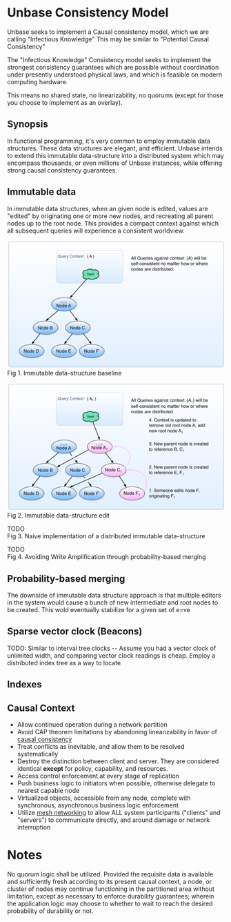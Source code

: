 
# Unbase Consistency Model

Unbase seeks to implement a Causal consistency model, which we are calling "Infectious Knowledge"
This may be similar to "Potential Causal Consistency"

The "Infectious Knowledge" Consistency model seeks to implement the strongest consistency guarantees which are possible without coordination under presently understood physical laws, and which is feasible on modern computing hardware.

This means no shared state, no linearizability, no quorums (except for those you choose to implement as an overlay).

## Synopsis

In functional programming, it's very common to employ immutable data structures.
These data structures are elegant, and efficient. Unbase intends to extend this immutable data-structure into a distributed system which may encompass thousands, or even millions of Unbase instances, while offering strong causal consistency guarantees.


## Immutable data

In immutable data structures, when an given node is edited, values are "edited" by originating one or more new nodes, and recreating all parent nodes up to the root node. This provides a compact context against which all subsequent queries will experience a consistent worldview.

<img src="immutable_ds_1.png" syle="max-width: 910px"><br>
Fig 1. Immutable data-structure baseline

<img src="immutable_ds_2.png" syle="max-width: 910px"><br>
Fig 2. Immutable data-structure edit

TODO<br>
Fig 3. Naive implementation of a distributed immutable data-structure

TODO<br>
Fig 4. Avoiding Write Amplification through probability-based merging


## Probability-based merging

The downside of immutable data structure approach is that multiple editors in the system would cause a bunch of new intermediate and root nodes to be created. This wold eventually stabilize for a given set of e=ve

## Sparse vector clock (Beacons)

TODO: Similar to interval tree clocks --
Assume you had a vector clock of unlimited width, and comparing vector clock readings is cheap.
Employ a distributed index tree as a way to locate

## Indexes

## Causal Context



* Allow continued operation during a network partition
 * Avoid CAP theorem limitations by abandoning linearizability in favor of [causal consistency](http://sns.cs.princeton.edu/projects/cops-and-eiger/)
 * Treat conflicts as inevitable, and allow them to be resolved systematically
* Destroy the distinction between client and server. They are considered identical **except** for policy, capability, and resources.
 * Access control enforcement at every stage of replication
 * Push business logic to initiators when possible, otherwise delegate to nearest capable node
* Virtualized objects, accessible from any node, complete with synchronous, asynchronous business logic enforcement
* Utilize [mesh networking](https://github.com/telehash/telehash.org/tree/master/v3) to allow ALL system participants ("clients" and "servers") to communicate directly, and around damage or network interruption


# Notes
No quorum logic shall be utilized. Provided the requisite data is available and sufficiently fresh according to its present causal context, a node, or cluster of nodes may continue functioning in the partitioned area without limitation, except as necessary to enforce durability guarantees; wherein the application logic may choose to whether to wait to reach the desired probability of durability or not.
